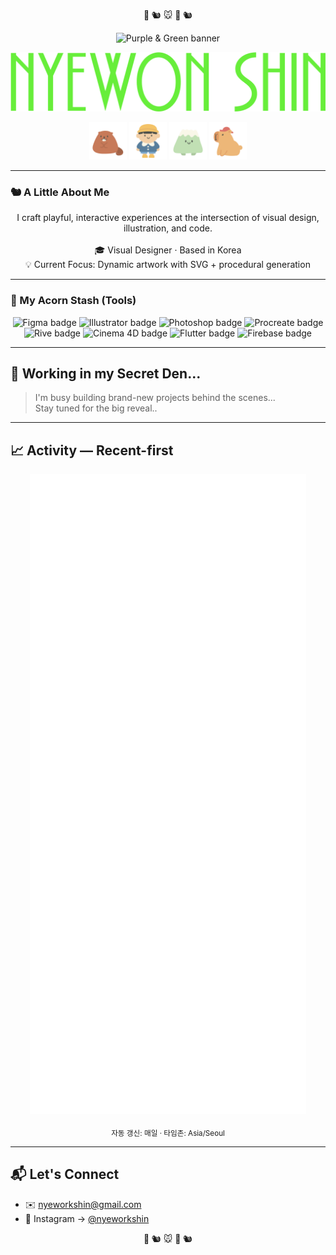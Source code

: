 <!-- Rodent Emojis -->
<p align="center">
  🐹 🐿️ 🐭 🐹 🐿️
</p>

<!-- ─────────────  HEADER  ───────────── -->
<p align="center">
  <!-- 🍇🟢 Purple & Green Banner PNG -->
  <img src="header_banner.png" width="728" alt="Purple & Green banner"/>
</p>

<!-- 🔽🔽🔽 Large Name Asset Header 🔽🔽🔽 -->
<p align="center">
  <img src="NYEWON SHIN.png" width="600px" alt="NYEWON SHIN"/>
</p>

<!-- 5 Character PNGs Section -->
<p align="center">
  <img src="1.png" width="60px" alt="Character 1"/>    
  <img src="2.png" width="60px" alt="Character 2"/>      
  <img src="4.png" width="60px" alt="Character 4"/>    
  <img src="5.png" width="60px" alt="Character 5"/>
</p>

---

### 🐿️ A Little About Me
<p align="center">
  I craft playful, interactive experiences at the intersection of visual design, illustration, and code.<br/><br/>
  🎓 Visual Designer · Based in Korea<br/>
  💡 Current Focus: Dynamic artwork with SVG + procedural generation
</p>

---

### 🌰 My Acorn Stash (Tools)
<p align="center">
  <img src="https://img.shields.io/badge/Figma-E4007F?logo=figma&logoColor=white&style=for-the-badge" alt="Figma badge"/>
  <img src="https://img.shields.io/badge/Illustrator-8B45B2?logo=adobe%20illustrator&logoColor=white&style=for-the-badge" alt="Illustrator badge"/>
  <img src="https://img.shields.io/badge/Photoshop-00BFFF?logo=adobe%20photoshop&logoColor=white&style=for-the-badge" alt="Photoshop badge"/>
  <img src="https://img.shields.io/badge/Procreate-B3FF00?logo=procreate&logoColor=black&style=for-the-badge" alt="Procreate badge"/>
  <br>
  <img src="https://img.shields.io/badge/Rive-E4007F?logo=rive&logoColor=white&style=for-the-badge" alt="Rive badge"/>
  <img src="https://img.shields.io/badge/Cinema%204D-8B45B2?logo=cinema4d&logoColor=white&style=for-the-badge" alt="Cinema 4D badge"/>
  <img src="https://img.shields.io/badge/Flutter-8B45B2?logo=flutter&logoColor=white&style=for-the-badge" alt="Flutter badge"/>
  <img src="https://img.shields.io/badge/Firebase-E4007F?logo=firebase&logoColor=white&style=for-the-badge" alt="Firebase badge"/>
</p>

---

## 🚧 Working in my Secret Den...
> I'm busy building brand-new projects behind the scenes... <br>
> Stay tuned for the big reveal..

---

## 📈 Activity — Recent-first
<p align="center">
  <!-- ✅ 상대경로로 수정 -->
  <img src="./metrics.svg" alt="GitHub Metrics (half-year calendar + recent activity)" />
</p>
<p align="center"><sub>자동 갱신: 매일 · 타임존: Asia/Seoul</sub></p>

---

## 📬 Let's Connect
- ✉️ <a href="mailto:nyeworkshin@gmail.com">nyeworkshin@gmail.com</a>
- 📸 Instagram → <a href="https://instagram.com/nyeworkshin">@nyeworkshin</a>

<!-- Rodent Emojis -->
<p align="center">
  🐹 🐿️ 🐭 🐹 🐿️
</p>

